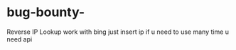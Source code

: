 # bug-bounty-
Reverse IP Lookup 
work with bing just insert ip 
if u need to use many time u need api
